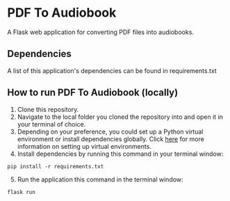 # PDF To Audiobook

A Flask web application for converting PDF files into audiobooks.

## Dependencies
A list of this application's dependencies can be found in requirements.txt

## How to run PDF To Audiobook (locally)
1. Clone this repository.
2. Navigate to the local folder you cloned the repository into and open it in your terminal of choice.
3. Depending on your preference, you could set up a Python virtual environment or install dependencies globally. Click [here](https://docs.python.org/3/library/venv.html) for more information on setting up virtual environments.
4. Install dependencies by running this command in your terminal window:
```
pip install -r requirements.txt
```
5. Run the application  this command in the terminal window:
```
flask run
```
